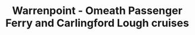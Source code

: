 ---
title: "Warrenpoint - Omeath Passenger Ferry and Carlingford Lough cruises"
address: "Warrenpoint Passenger Ferry, 12 Ardfield Avenue Warrenpoint, Newry, Co. Down, BT34 3UE"
tel: "+44 (0)28 4175 3425"
county: "Down"
category: "Internal Ferry Services"
type: "Content"
lat: "54.10100173950195"
lng: "-6.253808975219727"
---
